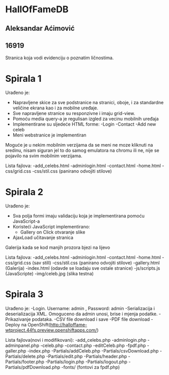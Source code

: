 # HallOfFameDB
## Aleksandar Aćimović
## 16919

Stranica koja vodi evidenciju o poznatim ličnostima.

# Spirala 1

Urađeno je:

- Napravljene skice za sve podstranice na stranici, oboje, i za standardne veličine ekrana kao i za mobilne uređaje.
- Sve napravljene stranice su responzivne i imaju grid-view.
- Pomoću media query-a je regulisan izgled za vecinu mobilnih uređaja
- Implementirane su sljedeće HTML forme:
    -Login
    -Contact
    -Add new celeb
- Meni webstranice je implementiran

Moguće je u nekim mobilnim verzijama da se meni ne moze kliknuti na sredinu, nisam siguran jel to do samog emulatora na chromu ili ne, nije se pojavilo na svim mobilnim verzijama.

Lista fajlova:
-add_celebs.html
-adminlogin.html
-contact.html
-home.html
-css/grid.css
-css/stil.css (panirano odvojiti stilove)
 
# Spirala 2

Urađeno je:
- Sva polja formi imaju validaciju koja je implementirana pomoću JavaScript-a
- Koristeći JavaScript implementirano:
    - Gallery on Click otvaranje slike
- AjaxLoad učitavanje stranica  

Galerija kada se kod manjih prozora bjezi na lijevo

Lista fajlova:
-add_celebs.html
-adminlogin.html
-contact.html
-home.html
-css/grid.css (sav still)
-css/stil.css (panirano odvojiti stilove)
-gallery.html (Galerija)
-index.html (odavde se loadaju sve ostale stranice)
-js/scripts.js (JavaScripte)
-img/celeb.jpg (slika testna)

# Spirala 3

Urađeno je:
-Login. Username: admin , Password: admin
-Serializacija i deserializacija XML. Omoguceno da admin unosi, brise i mjenja podatke.
-Prikazivanje podataka.
-CSV file download i save
-PDF file download
-Deploy na OpenShift(http://halloffame-wtproject.44fs.preview.openshiftapps.com/)

Lista fajlova(novi i modifikovani):
-add_celebs.php
-adminlogin.php
-adminpanel.php
-celeb.php
-contact.php
-editCeleb.php
-fpdf.php
-galler.php
-index.php
-Partials/addCeleb.php
-Partials/csvDownload.php
-Partials/delete.php
-Partials/edit.php
-Partials/header.php
-Partials/footer.php
-Partials/login.php
-Partials/logout.php
-Partials/pdfDownload.php
-fonts/ (fontovi za fpdf.php)